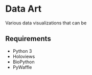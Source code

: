 # Data Art
Various data visualizations that can be 

## Requirements
* Python 3
* Holoviews
* BioPython
* PyWaffle
